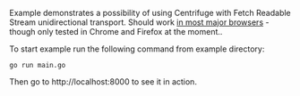 Example demonstrates a possibility of using Centrifuge with Fetch Readable Stream unidirectional transport. Should work [in most major browsers](https://caniuse.com/streams) - though only tested in Chrome and Firefox at the moment..

To start example run the following command from example directory:

```
go run main.go
```

Then go to http://localhost:8000 to see it in action.
